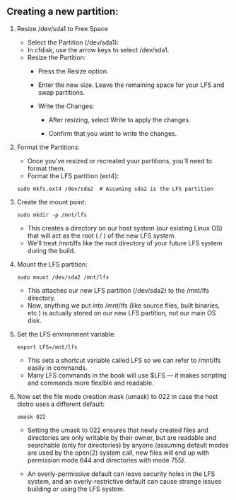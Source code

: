 ## Creating a new partition:

1. Resize /dev/sda1 to Free Space

    * Select the Partition (/dev/sda1):
    * In cfdisk, use the arrow keys to select /dev/sda1.
    * Resize the Partition:
        - Press the Resize option.

        - Enter the new size. Leave the remaining space for your LFS and swap partitions.

        - Write the Changes:
            * After resizing, select Write to apply the changes.

            * Confirm that you want to write the changes.

2. Format the Partitions:

    - Once you've resized or recreated your partitions, you'll need to format them.
    - Format the LFS partition (ext4): 
    ```
    sudo mkfs.ext4 /dev/sda2  # Assuming sda2 is the LFS partition
    ```

3. Create the mount point:
    ```
    sudo mkdir -p /mnt/lfs
    ```
    - This creates a directory on our host system (our existing Linux OS) that will act as the root ( / ) of the new LFS system.
    - We’ll treat /mnt/lfs like the root directory of your future LFS system during the build.

4. Mount the LFS partition:
    ```
    sudo mount /dev/sda2 /mnt/lfs
    ```
    - This attaches our new LFS partition (/dev/sda2) to the /mnt/lfs directory.
    - Now, anything we put into /mnt/lfs (like source files, built binaries, etc.) is actually stored on our new LFS partition, not our main OS disk.

5. Set the LFS environment variable:
    ```
    export LFS=/mnt/lfs
    ```
    - This sets a shortcut variable called LFS so we can refer to /mnt/lfs easily in commands.
    - Many LFS commands in the book will use $LFS — it makes scripting and commands more flexible and readable.

6.  Now set the file mode creation mask (umask) to 022 in case the host distro uses a different default:

    ```
    umask 022
    ```

    * Setting the umask to 022 ensures that newly created files and directories are only writable by their owner, but are readable and searchable (only for directories) by anyone (assuming default modes are used by the open(2) system call, new files will end up with permission mode 644 and directories with mode 755). 
    
    * An overly-permissive default can leave security holes in the LFS system, and an overly-restrictive default can cause strange issues building or using the LFS system. 